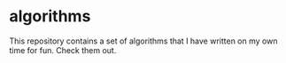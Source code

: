 algorithms
==========
This repository contains a set of algorithms that I have written on my own time for fun. Check them out.
